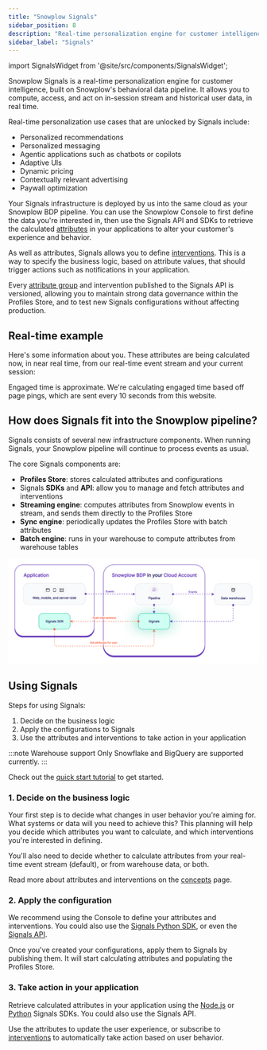 ```yaml
---
title: "Snowplow Signals"
sidebar_position: 8
description: "Real-time personalization engine for customer intelligence that computes and acts on behavioral data from Snowplow's data pipeline."
sidebar_label: "Signals"
---
```


import SignalsWidget from '@site/src/components/SignalsWidget';

Snowplow Signals is a real-time personalization engine for customer intelligence, built on Snowplow's behavioral data pipeline. It allows you to compute, access, and act on in-session stream and historical user data, in real time.

Real-time personalization use cases that are unlocked by Signals include:
* Personalized recommendations
* Personalized messaging
* Agentic applications such as chatbots or copilots
* Adaptive UIs
* Dynamic pricing
* Contextually relevant advertising
* Paywall optimization

Your Signals infrastructure is deployed by us into the same cloud as your Snowplow BDP pipeline. You can use the Snowplow Console to first define the data you're interested in, then use the Signals API and SDKs to retrieve the calculated [attributes](/docs/signals/concepts/index.md) in your applications to alter your customer's experience and behavior.

As well as attributes, Signals allows you to define [interventions](/docs/signals/concepts/index.md#interventions). This is a way to specify the business logic, based on attribute values, that should trigger actions such as notifications in your application.

Every [attribute group](/docs/signals/concepts/index.md#attribute-groups) and intervention published to the Signals API is versioned, allowing you to maintain strong data governance within the Profiles Store, and to test new Signals configurations without affecting production.

## Real-time example

Here's some information about you. These attributes are being calculated now, in near real time, from our real-time event stream and your current session:

<SignalsWidget refreshInterval={2000} />

Engaged time is approximate. We're calculating engaged time based off page pings, which are sent every 10 seconds from this website.

## How does Signals fit into the Snowplow pipeline?

Signals consists of several new infrastructure components. When running Signals, your Snowplow pipeline will continue to process events as usual.

The core Signals components are:
* **Profiles Store**: stores calculated attributes and configurations
* Signals **SDKs** and **API**: allow you to manage and fetch attributes and interventions
* **Streaming engine**: computes attributes from Snowplow events in stream, and sends them directly to the Profiles Store
* **Sync engine**: periodically updates the Profiles Store with batch attributes
* **Batch engine**: runs in your warehouse to compute attributes from warehouse tables

![Snowplow Signals architecture diagram showing core components including Profiles Store, SDKs, streaming engine, and batch engine](./images/overview-simple.png)

## Using Signals

Steps for using Signals:
1. Decide on the business logic
2. Apply the configurations to Signals
3. Use the attributes and interventions to take action in your application

:::note Warehouse support
Only Snowflake and BigQuery are supported currently.
:::

Check out the [quick start tutorial](/tutorials/signals-quickstart/start) to get started.

### 1. Decide on the business logic

Your first step is to decide what changes in user behavior you're aiming for. What systems or data will you need to achieve this? This planning will help you decide which attributes you want to calculate, and which interventions you're interested in defining.

You'll also need to decide whether to calculate attributes from your real-time event stream (default), or from warehouse data, or both.

Read more about attributes and interventions on the [concepts](/docs/signals/concepts/index.md) page.

### 2. Apply the configuration

We recommend using the Console to define your attributes and interventions. You could also use the [Signals Python SDK](https://pypi.org/project/snowplow-signals/), or even the [Signals API](/docs/signals/connection/index.md#signals-api).

Once you've created your configurations, apply them to Signals by publishing them. It will start calculating attributes and populating the Profiles Store.

### 3. Take action in your application

Retrieve calculated attributes in your application using the [Node.js](https://www.npmjs.com/package/@snowplow/signals-node) or [Python](https://pypi.org/project/snowplow-signals/) Signals SDKs. You could also use the Signals API.

Use the attributes to update the user experience, or subscribe to [interventions](/docs/signals/concepts/index.md) to automatically take action based on user behavior.
